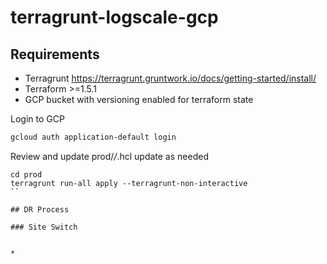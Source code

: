 # terragrunt-logscale-gcp

## Requirements

* Terragrunt <https://terragrunt.gruntwork.io/docs/getting-started/install/>
* Terraform >=1.5.1
* GCP bucket with versioning enabled for terraform state

Login to GCP

```bash
gcloud auth application-default login
```

Review and update prod/*/*.hcl update as needed

```
cd prod
terragrunt run-all apply --terragrunt-non-interactive
``

## DR Process

### Site Switch


*
